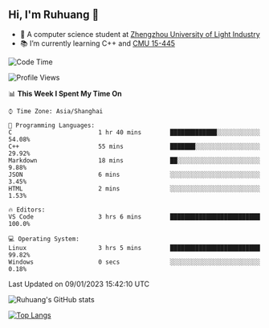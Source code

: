 ## Hi, I'm Ruhuang 👋

- :school: A computer science student at [Zhengzhou University of Light Industry](http://www.zzuli.edu.cn/)
- :books: I’m currently learning C++ and [CMU 15-445](https://15445.courses.cs.cmu.edu/fall2022/)

<!--START_SECTION:waka-->
![Code Time](http://img.shields.io/badge/Code%20Time-30%20hrs%203%20mins-blue)

![Profile Views](http://img.shields.io/badge/Profile%20Views-16-blue)

📊 **This Week I Spent My Time On** 

```text
⌚︎ Time Zone: Asia/Shanghai

💬 Programming Languages: 
C                        1 hr 40 mins        █████████████░░░░░░░░░░░░   54.08% 
C++                      55 mins             ███████░░░░░░░░░░░░░░░░░░   29.92% 
Markdown                 18 mins             ██░░░░░░░░░░░░░░░░░░░░░░░   9.88% 
JSON                     6 mins              ░░░░░░░░░░░░░░░░░░░░░░░░░   3.45% 
HTML                     2 mins              ░░░░░░░░░░░░░░░░░░░░░░░░░   1.53%

🔥 Editors: 
VS Code                  3 hrs 6 mins        █████████████████████████   100.0%

💻 Operating System: 
Linux                    3 hrs 5 mins        █████████████████████████   99.82% 
Windows                  0 secs              ░░░░░░░░░░░░░░░░░░░░░░░░░   0.18%

```


 Last Updated on 09/01/2023 15:42:10 UTC
<!--END_SECTION:waka-->

![Ruhuang's GitHub stats](https://github-readme-stats.vercel.app/api?username=ruhuang2001&count_private=true&hide_title=true&show_icons=true&theme=vue)

[![Top Langs](https://github-readme-stats.vercel.app/api/top-langs/?username=ruhuang2001&layout=compact)](https://github.com/anuraghazra/github-readme-stats)
